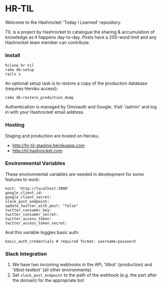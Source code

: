 # HR-TIL

Welcome to the Hashrocket 'Today I Learned' repository.

TIL is a project by Hashrocket to catalogue the sharing & accumulation of knowledge as it happens day-to-day. Posts have a 200-word limit and any Hashrocket team member can contribute.

### Install

```
hclone hr-til
rake db:setup
rails s
```

An optional setup task is to restore a copy of the production database (requires Heroku access):

```
rake db:restore_production_dump
```

Authentication is managed by Omniauth and Google. Visit '/admin' and log in with your Hashrocket email address.

### Hosting

Staging and production are hosted on Heroku.

* http://hr-til-staging.herokuapp.com
* http://til.hashrocket.com

### Environmental Variables

These environmental variables are needed in development for some features to work:

```
host: 'http://localhost:3000'
google_client_id:
google_client_secret:
slack_post_endpoint:
update_twitter_with_post: "false"
twitter_consumer_key:
twitter_consumer_secret:
twitter_access_token:
twitter_access_token_secret:
```

And this variable toggles basic auth:

```
basic_auth_credentials # required format: username:password
```

### Slack Integration

1. We have two incoming webhooks in the API, 'tilbot' (production) and 'tilbot-testbot' (all other environments)
2. Set `slack_post_endpoint` to the path of the webhook (e.g. the part after the domain) for the appropriate bot
